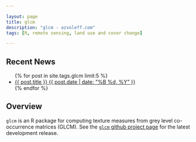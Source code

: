```yaml
---

layout: page
title: glcm
description: "glcm - azvoleff.com"
tags: [R, remote sensing, land use and cover change]

---
```


## Recent News

<ul class="post-list">
{% for post in site.tags.glcm limit:5 %} 
  <li><article><a href="{{ site.url }}{{ post.url }}">{{ post.title }} <span class="entry-date"><time datetime="{{ post.date | date_to_xmlschema }}">{{ post.date | date: "%B %d, %Y" }}</time></span></a></article></li>
{% endfor %}
</ul>

## Overview

`glcm` is an R package for computing texture measures from grey level 
co-occurrence matrices (GLCM). See the [`glcm` github project 
page](https://github.com/azvoleff/glcm) for the latest development release.

